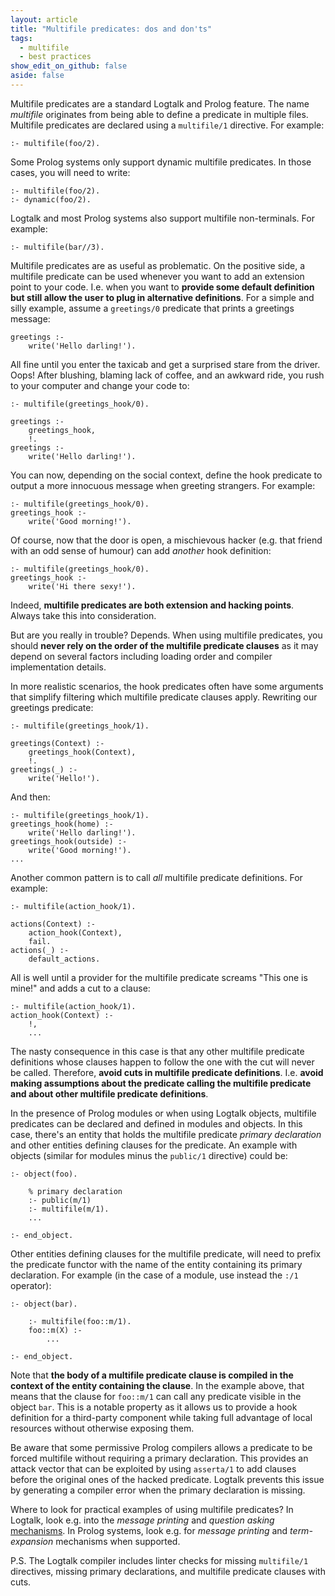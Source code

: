 ```yaml
---
layout: article
title: "Multifile predicates: dos and don'ts"
tags:
  - multifile
  - best practices
show_edit_on_github: false
aside: false
---
```


Multifile predicates are a standard Logtalk and Prolog feature. The name
*multifile* originates from being able to define a predicate in multiple
files. Multifile predicates are declared using a `multifile/1` directive.
For example:

```logtalk
:- multifile(foo/2).
```

Some Prolog systems only support dynamic multifile predicates. In those
cases, you will need to write:

```logtalk
:- multifile(foo/2).
:- dynamic(foo/2).
```

Logtalk and most Prolog systems also support multifile non-terminals. For
example:

```logtalk
:- multifile(bar//3).
```

Multifile predicates are as useful as problematic. On the positive side, a
multifile predicate can be used whenever you want to
add an extension point to your code. I.e. when you want to **provide some
default definition but still allow the user to plug in alternative definitions**.
For a simple and silly example, assume a `greetings/0` predicate that prints a
greetings message:

```logtalk
greetings :-
    write('Hello darling!').
```

All fine until you enter the taxicab and get a surprised stare from the driver.
Oops! After blushing, blaming lack of coffee, and an awkward ride, you rush to
your computer and change your code to:

```logtalk
:- multifile(greetings_hook/0).

greetings :-
    greetings_hook,
    !.
greetings :-
    write('Hello darling!').
```

You can now, depending on the social context, define the hook predicate to
output a more innocuous message when greeting strangers. For example:

```logtalk
:- multifile(greetings_hook/0).
greetings_hook :-
    write('Good morning!').
```

Of course, now that the door is open, a mischievous hacker (e.g. that friend
with an odd sense of humour) can add *another* hook definition:

```logtalk
:- multifile(greetings_hook/0).
greetings_hook :-
    write('Hi there sexy!').
```

Indeed, **multifile predicates are both extension and hacking points**. Always
take this into consideration.

But are you really in trouble? Depends. When using multifile predicates, you
should **never rely on the order of the multifile predicate clauses** as it
may depend on several factors including loading order and compiler implementation
details.

In more realistic scenarios, the hook predicates often have some arguments
that simplify filtering which multifile predicate clauses apply. Rewriting
our greetings predicate:

```logtalk
:- multifile(greetings_hook/1).

greetings(Context) :-
    greetings_hook(Context),
    !.
greetings(_) :-
    write('Hello!').
```

And then:

```logtalk
:- multifile(greetings_hook/1).
greetings_hook(home) :-
    write('Hello darling!').
greetings_hook(outside) :-
    write('Good morning!').
...
```

Another common pattern is to call *all* multifile predicate definitions. For
example:

```logtalk
:- multifile(action_hook/1).

actions(Context) :-
    action_hook(Context),
    fail.
actions(_) :-
    default_actions.
```

All is well until a provider for the multifile predicate screams "This one is mine!"
and adds a cut to a clause:

```logtalk
:- multifile(action_hook/1).
action_hook(Context) :-
    !,
    ...
```

The nasty consequence in this case is that any other multifile predicate definitions
whose clauses happen to follow the one with the cut will never be called. Therefore,
**avoid cuts in multifile predicate definitions**. I.e. **avoid making assumptions about
the predicate calling the multifile predicate and about other multifile predicate
definitions**.

In the presence of Prolog modules or when using Logtalk objects, multifile predicates
can be declared and defined in modules and objects. In this case, there's an entity
that holds the multifile predicate *primary declaration* and other entities defining
clauses for the predicate. An example with objects (similar for modules minus the
`public/1` directive) could be:

```logtalk
:- object(foo).

    % primary declaration
    :- public(m/1)
    :- multifile(m/1).
    ...

:- end_object.
```

Other entities defining clauses for the multifile predicate, will need to prefix
the predicate functor with the name of the entity containing its primary declaration.
For example (in the case of a module, use instead the `:/1` operator):

```logtalk
:- object(bar).

    :- multifile(foo::m/1).
    foo::m(X) :-
        ...

:- end_object.
```

Note that **the body of a multifile predicate clause is compiled in the context of
the entity containing the clause**. In the example above, that means that the clause
for `foo::m/1` can call any predicate visible in the object `bar`. This is a notable
property as it allows us to provide a hook definition for a third-party component
while taking full advantage of local resources without otherwise exposing them.

Be aware that some permissive Prolog compilers allows a predicate to be forced
multifile without requiring a primary declaration. This provides an attack vector
that can be exploited by using `asserta/1` to add clauses before the original
ones of the hacked predicate. Logtalk prevents this issue by generating a compiler
error when the primary declaration is missing. 

Where to look for practical examples of using multifile predicates? In Logtalk,
look e.g. into the *message printing* and *question asking* [mechanisms](https://logtalk.org/manuals/userman/printing.html). In Prolog
systems, look e.g. for *message printing* and *term-expansion* mechanisms when
supported. 

P.S. The Logtalk compiler includes linter checks for missing `multifile/1` directives,
missing primary declarations, and multifile predicate clauses with cuts.
